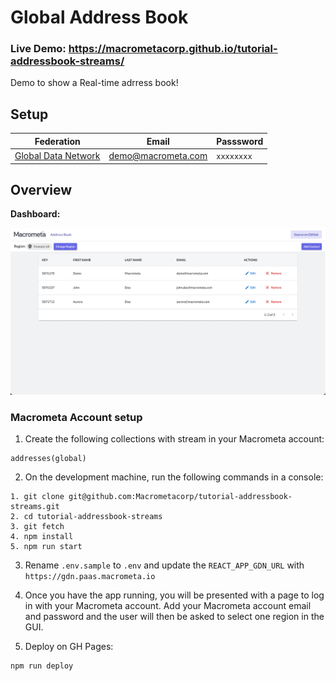 # Global Address Book

### Live Demo: https://macrometacorp.github.io/tutorial-addressbook-streams/

Demo to show a Real-time adrress book!

## Setup

| **Federation**                                        | **Email**          | **Passsword** |
| ----------------------------------------------------- | ------------------ | ------------- |
| [Global Data Network](https://gdn.paas.macrometa.io/) | demo@macrometa.com | `xxxxxxxx`    |

## Overview

**Dashboard:**

![dashboard.png](dashboard.png)

### Macrometa Account setup

1. Create the following collections with stream in your Macrometa account:

```
addresses(global)
```

2. On the development machine, run the following commands in a console:

```
1. git clone git@github.com:Macrometacorp/tutorial-addressbook-streams.git
2. cd tutorial-addressbook-streams
3. git fetch
4. npm install
5. npm run start
```

3. Rename `.env.sample` to `.env` and update the `REACT_APP_GDN_URL` with `https://gdn.paas.macrometa.io`

4. Once you have the app running, you will be presented with a page to log in with your Macrometa account. Add your Macrometa account email and password and the user will then be asked to select one region in the GUI.
 
5. Deploy on GH Pages:

```
npm run deploy
```
